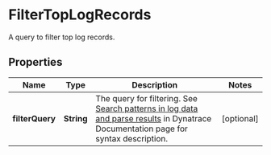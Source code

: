 

# FilterTopLogRecords

A query to filter top log records.

## Properties

| Name | Type | Description | Notes |
|------------ | ------------- | ------------- | -------------|
|**filterQuery** | **String** | The query for filtering.   See [Search patterns in log data and parse results](https://dt-url.net/hf23k34) in Dynatrace Documentation page for syntax description. |  [optional] |



